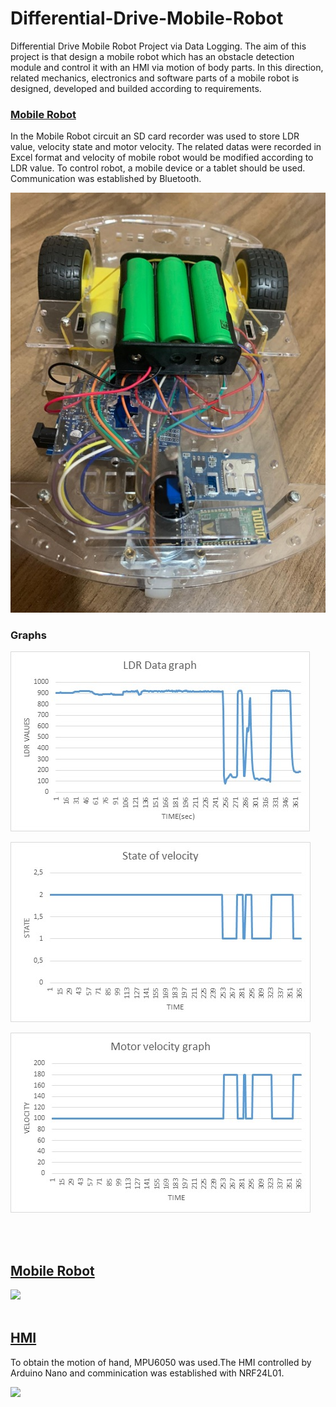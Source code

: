 # Differential-Drive-Mobile-Robot
Differential Drive Mobile Robot Project via Data Logging.
The aim of this project is that design a mobile robot which has an obstacle detection module and control it with an HMI via motion of body parts. In this direction, related mechanics, electronics and software parts of a mobile robot is designed, developed and builded according to requirements.
### [Mobile Robot](https://github.com/Kucukcollu/Differential-Drive-Mobile-Robot/blob/master/MobileRobot.ino)

In the Mobile Robot circuit an SD card recorder was used to store LDR value, velocity state and motor velocity. The related 
datas were recorded in Excel format and velocity of mobile robot would be modified according to LDR value. To control robot, 
a mobile device or a tablet should be used. Communication was established by Bluetooth.

![](https://github.com/Kucukcollu/Differential-Drive-Mobile-Robot/blob/master/mobile%20robot.jpg)

### Graphs

![](https://github.com/Kucukcollu/Differential-Drive-Mobile-Robot/blob/master/ldr%20graph.jpg)

![](https://github.com/Kucukcollu/Differential-Drive-Mobile-Robot/blob/master/velocity%20level%20graph.jpg)

![](https://github.com/Kucukcollu/Differential-Drive-Mobile-Robot/blob/master/velocity%20graph.jpg)


<br></br>

## [Mobile Robot](https://github.com/Kucukcollu/Mobile-Robot-Control-via-HMI/blob/master/CAR.ino)

![](https://github.com/Kucukcollu/Mobile-Robot-Control-via-HMI/blob/master/car.jpg)<br></br>

## [HMI](https://github.com/Kucukcollu/Mobile-Robot-Control-via-HMI/blob/master/HAND.ino)
To obtain the motion of hand, MPU6050 was used.The HMI controlled by Arduino Nano and comminication was established with NRF24L01.

![](https://github.com/Kucukcollu/Mobile-Robot-Control-via-HMI/blob/master/hand.jpg)
